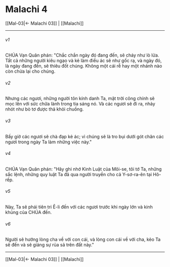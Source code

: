 # Malachi 4

[[Mal-03|← Malachi 03]] | [[Malachi]]
***



###### v1 
CHÚA Vạn Quân phán: "Chắc chắn ngày đó đang đến, sẽ cháy như lò lửa. Tất cả những người kiêu ngạo và kẻ làm điều ác sẽ như gốc rạ, và ngày đó, là ngày đang đến, sẽ thiêu đốt chúng. Không một cái rễ hay một nhánh nào còn chừa lại cho chúng. 

###### v2 
Nhưng các ngươi, những người tôn kính danh Ta, mặt trời công chính sẽ mọc lên với sức chữa lành trong tia sáng nó. Và các ngươi sẽ đi ra, nhảy nhót như bò tơ được thả khỏi chuồng. 

###### v3 
Bấy giờ các ngươi sẽ chà đạp kẻ ác; vì chúng sẽ là tro bụi dưới gót chân các ngươi trong ngày Ta làm những việc này." 

###### v4 
CHÚA Vạn Quân phán: "Hãy ghi nhớ Kinh Luật của Môi-se, tôi tớ Ta, những sắc lệnh, những quy luật Ta đã qua người truyền cho cả Y-sơ-ra-ên tại Hô-rếp. 

###### v5 
Này, Ta sẽ phái tiên tri Ê-li đến với các ngươi trước khi ngày lớn và kinh khủng của CHÚA đến. 

###### v6 
Người sẽ hướng lòng cha về với con cái, và lòng con cái về với cha, kẻo Ta sẽ đến và sẽ giáng sự rủa sả trên đất này."

***
[[Mal-03|← Malachi 03]] | [[Malachi]]
